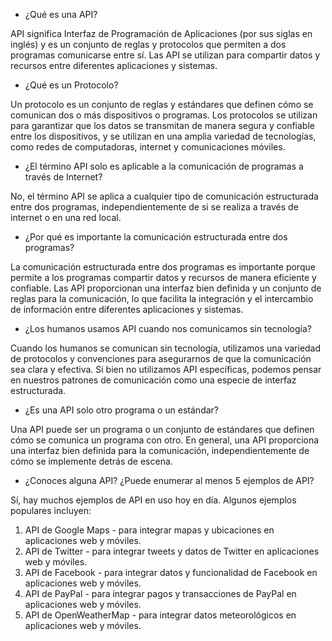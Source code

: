 
- ¿Qué es una API?

API significa Interfaz de Programación de Aplicaciones (por sus siglas en inglés) y es un conjunto de reglas y protocolos que permiten a dos programas comunicarse entre sí. Las API se utilizan para compartir datos y recursos entre diferentes aplicaciones y sistemas.

- ¿Qué es un Protocolo?

Un protocolo es un conjunto de reglas y estándares que definen cómo se comunican dos o más dispositivos o programas. Los protocolos se utilizan para garantizar que los datos se transmitan de manera segura y confiable entre los dispositivos, y se utilizan en una amplia variedad de tecnologías, como redes de computadoras, internet y comunicaciones móviles.

- ¿El término API solo es aplicable a la comunicación de programas a través de Internet?

No, el término API se aplica a cualquier tipo de comunicación estructurada entre dos programas, independientemente de si se realiza a través de internet o en una red local.

- ¿Por qué es importante la comunicación estructurada entre dos programas?

La comunicación estructurada entre dos programas es importante porque permite a los programas compartir datos y recursos de manera eficiente y confiable. Las API proporcionan una interfaz bien definida y un conjunto de reglas para la comunicación, lo que facilita la integración y el intercambio de información entre diferentes aplicaciones y sistemas.

- ¿Los humanos usamos API cuando nos comunicamos sin tecnología?

Cuando los humanos se comunican sin tecnología, utilizamos una variedad de protocolos y convenciones para asegurarnos de que la comunicación sea clara y efectiva. Si bien no utilizamos API específicas, podemos pensar en nuestros patrones de comunicación como una especie de interfaz estructurada.

- ¿Es una API solo otro programa o un estándar?

Una API puede ser un programa o un conjunto de estándares que definen cómo se comunica un programa con otro. En general, una API proporciona una interfaz bien definida para la comunicación, independientemente de cómo se implemente detrás de escena.

- ¿Conoces alguna API? ¿Puede enumerar al menos 5 ejemplos de API?

Sí, hay muchos ejemplos de API en uso hoy en día. Algunos ejemplos populares incluyen:

1. API de Google Maps - para integrar mapas y ubicaciones en aplicaciones web y móviles.
2. API de Twitter - para integrar tweets y datos de Twitter en aplicaciones web y móviles.
3. API de Facebook - para integrar datos y funcionalidad de Facebook en aplicaciones web y móviles.
4. API de PayPal - para integrar pagos y transacciones de PayPal en aplicaciones web y móviles.
5. API de OpenWeatherMap - para integrar datos meteorológicos en aplicaciones web y móviles.
